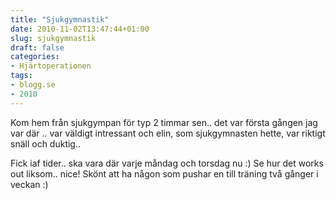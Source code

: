 ```yaml
---
title: "Sjukgymnastik"
date: 2010-11-02T13:47:44+01:00
slug: sjukgymnastik
draft: false
categories:
- Hjärtoperationen
tags:
- blogg.se
- 2010
---
```

Kom hem från sjukgympan för typ 2 timmar sen.. det var första gången jag var där .. var väldigt intressant och elin, som sjukgymnasten hette, var riktigt snäll och duktig..  
  
  
Fick iaf tider.. ska vara där varje måndag och torsdag nu :) Se hur det works out liksom.. nice! Skönt att ha någon som pushar en till träning två gånger i veckan :)